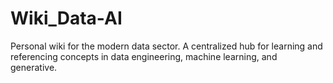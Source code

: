 # Wiki_Data-AI
Personal wiki for the modern data sector. A centralized hub for learning and referencing concepts in data engineering, machine learning, and generative.
